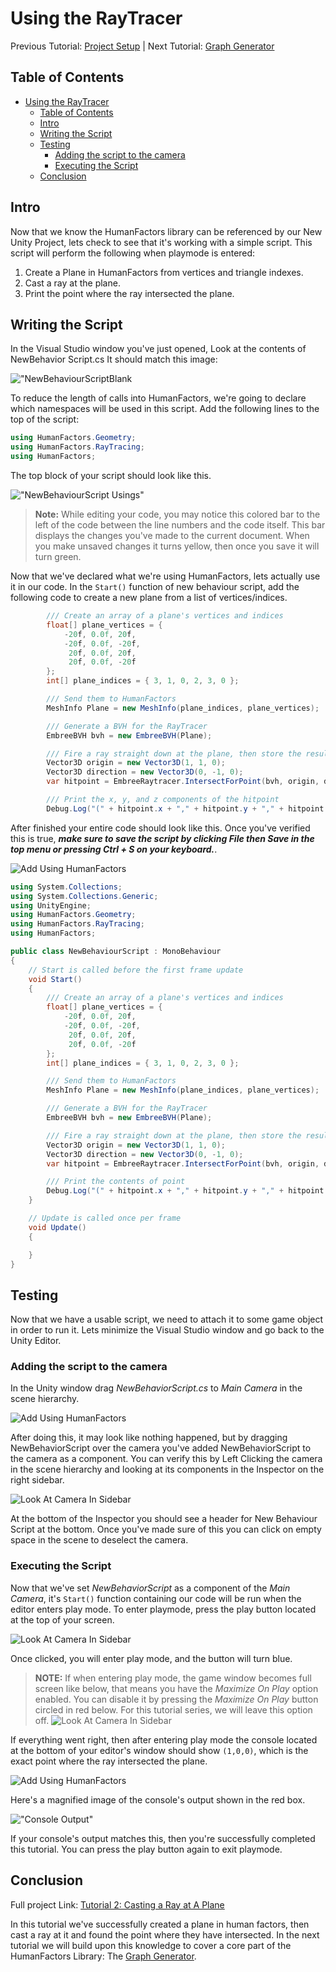 
# Using the RayTracer

Previous Tutorial: [Project Setup](1_unity_project_setup.md)
|
Next Tutorial: [Graph Generator](3_graph_generator.md)

## Table of Contents

- [Using the RayTracer](#using-the-raytracer)
  - [Table of Contents](#table-of-contents)
  - [Intro](#intro)
  - [Writing the Script](#writing-the-script)
  - [Testing](#testing)
    - [Adding the script to the camera](#adding-the-script-to-the-camera)
    - [Executing the Script](#executing-the-script)
  - [Conclusion](#conclusion)

## Intro

Now that we know the HumanFactors library can be referenced by our New Unity Project, lets check to see that it's working with a simple script. This script will perform the following when playmode is entered:

1) Create a Plane in HumanFactors from vertices and triangle indexes.
2) Cast a ray at the plane.
3) Print the point where the ray intersected the plane.

## Writing the Script

In the Visual Studio window you've just opened, Look at the contents of NewBehavior Script.cs It should match this image:

!["NewBehaviourScriptBlank](../assets/walkthroughs/unity/2_raycast_at_plane/blank_new_behaviour_script.png)

To reduce the length of calls into HumanFactors, we're going to declare which namespaces will be used in this script. Add the following lines to the top of the script:

``` C#
using HumanFactors.Geometry;
using HumanFactors.RayTracing;
using HumanFactors;
```

The top block of your script should look like this.

!["NewBehaviourScript Usings"](../assets/walkthroughs/unity/2_raycast_at_plane/add_using_delcarations.png)
>**Note:** While editing your code, you may notice this colored bar to the left of the code between the line numbers and the code itself. This bar displays the changes you've made to the current document. When you make unsaved changes it turns yellow, then once you save it will turn green.

Now that we've declared what we're using HumanFactors, lets actually use it in our code. In the `Start()` function of new behaviour script, add the following code to create a new plane from a list of vertices/indices.

``` C#
        /// Create an array of a plane's vertices and indices
        float[] plane_vertices = {
            -20f, 0.0f, 20f,
            -20f, 0.0f, -20f,
             20f, 0.0f, 20f,
             20f, 0.0f, -20f
        };
        int[] plane_indices = { 3, 1, 0, 2, 3, 0 };

        /// Send them to HumanFactors
        MeshInfo Plane = new MeshInfo(plane_indices, plane_vertices);

        /// Generate a BVH for the RayTracer
        EmbreeBVH bvh = new EmbreeBVH(Plane);

        /// Fire a ray straight down at the plane, then store the result
        Vector3D origin = new Vector3D(1, 1, 0);
        Vector3D direction = new Vector3D(0, -1, 0);
        var hitpoint = EmbreeRaytracer.IntersectForPoint(bvh, origin, direction);

        /// Print the x, y, and z components of the hitpoint
        Debug.Log("(" + hitpoint.x + "," + hitpoint.y + "," + hitpoint.z + ")");
```

After finished your entire code should look like this. Once you've verified this is true, ***make sure to save the script  by clicking File then Save in the top menu or pressing Ctrl + S on your keyboard.***.

![Add Using HumanFactors](../assets/walkthroughs/unity/2_raycast_at_plane/create_plane.png)

``` C#
using System.Collections;
using System.Collections.Generic;
using UnityEngine;
using HumanFactors.Geometry;
using HumanFactors.RayTracing;
using HumanFactors;

public class NewBehaviourScript : MonoBehaviour
{
    // Start is called before the first frame update
    void Start()
    {
        /// Create an array of a plane's vertices and indices
        float[] plane_vertices = {
            -20f, 0.0f, 20f,
            -20f, 0.0f, -20f,
             20f, 0.0f, 20f,
             20f, 0.0f, -20f
        };
        int[] plane_indices = { 3, 1, 0, 2, 3, 0 };

        /// Send them to HumanFactors
        MeshInfo Plane = new MeshInfo(plane_indices, plane_vertices);

        /// Generate a BVH for the RayTracer
        EmbreeBVH bvh = new EmbreeBVH(Plane);

        /// Fire a ray straight down at the plane, then store the result
        Vector3D origin = new Vector3D(1, 1, 0);
        Vector3D direction = new Vector3D(0, -1, 0);
        var hitpoint = EmbreeRaytracer.IntersectForPoint(bvh, origin, direction);

        /// Print the contents of point
        Debug.Log("(" + hitpoint.x + "," + hitpoint.y + "," + hitpoint.z + ")");
    }

    // Update is called once per frame
    void Update()
    {

    }
}
```

## Testing

Now that we have a usable script, we need to attach it to some game object in order to run it. Lets minimize the Visual Studio window and go back to the Unity Editor. 

### Adding the script to the camera

In the Unity window drag *NewBehaviorScript.cs* to *Main Camera* in the scene hierarchy.

![Add Using HumanFactors](../assets/walkthroughs/unity/2_raycast_at_plane/drag_into_camera.png)

After doing this, it may look like nothing happened, but by dragging NewBehaviorScript over the camera you've added NewBehaviorScript to the camera as a component. You can verify this by Left Clicking the camera in the scene hierarchy and looking at its components in the Inspector on the right sidebar.

![Look At Camera In Sidebar](../assets/walkthroughs/unity/2_raycast_at_plane/camera_in_sidebar.png)

At the bottom of the Inspector you should see a header for New Behaviour Script at the bottom. Once you've made sure of this you can click on empty space in the scene to deselect the camera.

### Executing the Script

Now that we've set *NewBehaviorScript* as a component of the *Main Camera*, it's `Start()` function containing our code will be run when the editor enters play mode. To enter playmode, press the play button located at the top of your screen.

![Look At Camera In Sidebar](../assets/walkthroughs/unity/2_raycast_at_plane/play_mode_button.png)

Once clicked, you will enter play mode, and the button will turn blue. 

>**NOTE:** If when entering play mode, the game window becomes full screen like below, that means you have the *Maximize On Play* option enabled. You can disable it by pressing the  *Maximize On Play* button circled in red below. For this tutorial series, we will leave this option off.
![Look At Camera In Sidebar](../assets/walkthroughs/unity/2_raycast_at_plane/playmode_maximize_on_play.png)

If everything went right, then after entering play mode the console located at the bottom of your editor's window should show `(1,0,0)`, which is the exact point where the ray intersected the plane.

![Add Using HumanFactors](../assets/walkthroughs/unity/2_raycast_at_plane/console_show_meshinfo.png)

Here's a magnified image of the console's output shown in the red box.

!["Console Output"](../assets/walkthroughs/unity/2_raycast_at_plane/ExpectedOutput.png)

If your console's output matches this, then you're successfully completed this tutorial. You can press the play button again to exit playmode.

## Conclusion

Full project Link: [Tutorial 2: Casting a Ray at A Plane](../assets/walkthroughs/unity/2_raycast_at_plane/Tutorial%202%20-%20Unity%20Project.zip)

In this tutorial we've successfully created a plane in human factors, then cast a ray at it and found the point where they have intersected. In the next tutorial we will build upon this knowledge to cover a  core part of the HumanFactors Library: The [Graph Generator](3_graph_generator.md).
